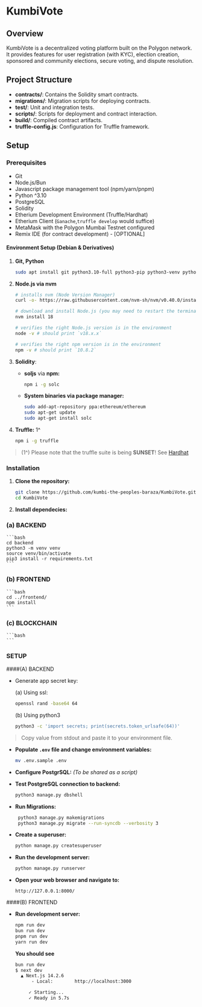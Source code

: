 # KumbiVote

## Overview

KumbiVote is a decentralized voting platform built on the Polygon network. It provides features for user registration (with KYC), election creation, sponsored and community elections, secure voting, and dispute resolution.

## Project Structure

- **contracts/**: Contains the Solidity smart contracts.
- **migrations/**: Migration scripts for deploying contracts.
- **test/**: Unit and integration tests.
- **scripts/**: Scripts for deployment and contract interaction.
- **build/**: Compiled contract artifacts.
- **truffle-config.js**: Configuration for Truffle framework.

## Setup

### Prerequisites
- Git
- Node.js/Bun
- Javascript package management tool (npm/yarn/pnpm)
- Python ^3.10
- PostgreSQL
- Solidity
- Etherium Development Environment (Truffle/Hardhat)
- Etherium Client (`Ganache`,`truffle develop` would suffice)
- MetaMask with the Polygon Mumbai Testnet configured
- Remix IDE (for contract development) - [OPTIONAL]

#### Environment Setup (Debian & Derivatives)
1. **Git, Python**
    ```bash
    sudo apt install git python3.10-full python3-pip python3-venv python3-pip-whl postgresql-14
    ```

2. **Node.js via nvm**
    ```bash
    # installs nvm (Node Version Manager)
    curl -o- https://raw.githubusercontent.com/nvm-sh/nvm/v0.40.0/install.sh | bash

    # download and install Node.js (you may need to restart the terminal)
    nvm install 18

    # verifies the right Node.js version is in the environment
    node -v # should print `v18.x.x`

    # verifies the right npm version is in the environment
    npm -v # should print `10.8.2`
    ```


3. **Solidity**:

    - **soljs** via **npm:**

        ```bash
        npm i -g solc
        ```

    - **System binaries via package manager:**

        ```bash
        sudo add-apt-repository ppa:ethereum/ethereum
        sudo apt-get update
        sudo apt-get install solc
        ```

4. **Truffle:** 1^

    ```bash
    npm i -g truffle
    ```

> (1^) Please note that the truffle suite is being **SUNSET**!
> See [Hardhat](https://www.hardhat.org/)


### Installation

1. **Clone the repository:**

    ```bash
    git clone https://github.com/kumbi-the-peoples-baraza/KumbiVote.git
    cd KumbiVote
    ```

2. **Install dependecies:**

### (a) BACKEND

    ```bash
    cd backend
    python3 -m venv venv
    source venv/bin/activate
    pip3 install -r requirements.txt
    ```

### (b) FRONTEND

    ```bash
    cd ../frontend/
    npm install
    ```

### (c) BLOCKCHAIN

    ```bash
    ```

### SETUP
####(A) BACKEND
- Generate app secret key:

    (a) Using ssl:

    ```bash
    openssl rand -base64 64
    ```

    (b) Using python3

    ```bash
    python3 -c 'import secrets; print(secrets.token_urlsafe(64))'
    ```

> Copy value from stdout and paste it to your environment file.

- **Populate `.env` file and change environment variables:**

    ```bash
    mv .env.sample .env
    ```

- **Configure PostgrSQL:**
*(To be shared as a script)*

- **Test PostgreSQL connection to backend:**

    ```bash
    python3 manage.py dbshell
    ```

- **Run Migrations:**

    ```bash
     python3 manage.py makemigrations
     python3 manage.py migrate --run-syncdb --verbosity 3
     ```

- **Create a superuser:**

    ```bash
    python manage.py createsuperuser
    ```

- **Run the development server:**

    ```bash
    python manage.py runserver
    ```

- **Open your web browser and navigate to:**

    ```
    http://127.0.0.1:8000/
    ```

####(B) FRONTEND
- **Run development server:**

    ```bash
    npm run dev
    bun run dev
    pnpm run dev
    yarn run dev
    ```

    **You should see**

    ```bash
    bun run dev
    $ next dev
      ▲ Next.js 14.2.6
          - Local:        http://localhost:3000

         ✓ Starting...
         ✓ Ready in 5.7s
    ```





